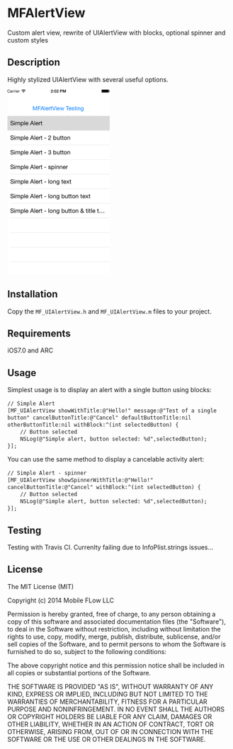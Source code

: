 MFAlertView
===========

Custom alert view, rewrite of UIAlertView with blocks, optional spinner and custom styles


Description
-----------

Highly stylized UIAlertView with several useful options.

![walk-thru](https://raw.githubusercontent.com/moflo/MFAlertView/master/animation.gif)


Installation
------------

Copy the `MF_UIAlertView.h` and `MF_UIAlertView.m` files to your project.


Requirements
------------

iOS7.0 and ARC


Usage
-----

Simplest usage is to display an alert with a single button using blocks:

    // Simple Alert
    [MF_UIAlertView showWithTitle:@"Hello!" message:@"Test of a single button" cancelButtonTitle:@"Cancel" defaultButtonTitle:nil otherButtonTitle:nil withBlock:^(int selectedButton) {
        // Button selected
        NSLog(@"Simple alert, button selected: %d",selectedButton);
    }];

You can use the same method to display a cancelable activity alert:

    // Simple Alert - spinner
    [MF_UIAlertView showSpinnerWithTitle:@"Hello!" cancelButtonTitle:@"Cancel" withBlock:^(int selectedButton) {
        // Button selected
        NSLog(@"Simple alert, button selected: %d",selectedButton);
    }];


Testing
-------

Testing with Travis CI. Currenlty failing due to InfoPlist.strings issues...


License
-------

The MIT License (MIT)

Copyright (c) 2014 Mobile FLow LLC

Permission is hereby granted, free of charge, to any person obtaining a copy
of this software and associated documentation files (the "Software"), to deal
in the Software without restriction, including without limitation the rights
to use, copy, modify, merge, publish, distribute, sublicense, and/or sell
copies of the Software, and to permit persons to whom the Software is
furnished to do so, subject to the following conditions:

The above copyright notice and this permission notice shall be included in all
copies or substantial portions of the Software.

THE SOFTWARE IS PROVIDED "AS IS", WITHOUT WARRANTY OF ANY KIND, EXPRESS OR
IMPLIED, INCLUDING BUT NOT LIMITED TO THE WARRANTIES OF MERCHANTABILITY,
FITNESS FOR A PARTICULAR PURPOSE AND NONINFRINGEMENT. IN NO EVENT SHALL THE
AUTHORS OR COPYRIGHT HOLDERS BE LIABLE FOR ANY CLAIM, DAMAGES OR OTHER
LIABILITY, WHETHER IN AN ACTION OF CONTRACT, TORT OR OTHERWISE, ARISING FROM,
OUT OF OR IN CONNECTION WITH THE SOFTWARE OR THE USE OR OTHER DEALINGS IN THE
SOFTWARE.

